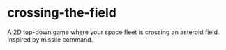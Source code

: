 # crossing-the-field
A 2D top-down game where your space fleet is crossing an asteroid field. Inspired by missile command.

